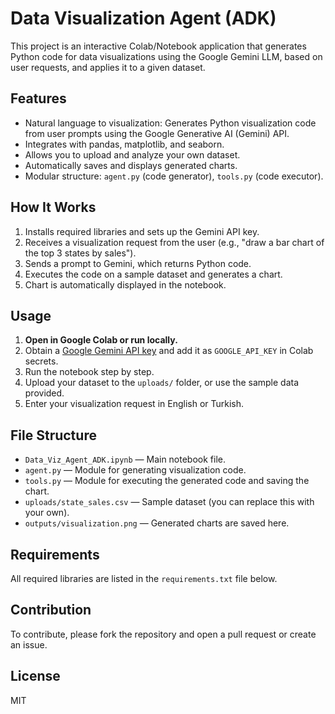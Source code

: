 # Data Visualization Agent (ADK)

This project is an interactive Colab/Notebook application that generates Python code for data visualizations using the Google Gemini LLM, based on user requests, and applies it to a given dataset.

## Features

- Natural language to visualization: Generates Python visualization code from user prompts using the Google Generative AI (Gemini) API.
- Integrates with pandas, matplotlib, and seaborn.
- Allows you to upload and analyze your own dataset.
- Automatically saves and displays generated charts.
- Modular structure: `agent.py` (code generator), `tools.py` (code executor).

## How It Works

1. Installs required libraries and sets up the Gemini API key.
2. Receives a visualization request from the user (e.g., "draw a bar chart of the top 3 states by sales").
3. Sends a prompt to Gemini, which returns Python code.
4. Executes the code on a sample dataset and generates a chart.
5. Chart is automatically displayed in the notebook.

## Usage

1. **Open in Google Colab or run locally.**
2. Obtain a [Google Gemini API key](https://makersuite.google.com/app/apikey) and add it as `GOOGLE_API_KEY` in Colab secrets.
3. Run the notebook step by step.
4. Upload your dataset to the `uploads/` folder, or use the sample data provided.
5. Enter your visualization request in English or Turkish.

## File Structure

- `Data_Viz_Agent_ADK.ipynb` — Main notebook file.
- `agent.py` — Module for generating visualization code.
- `tools.py` — Module for executing the generated code and saving the chart.
- `uploads/state_sales.csv` — Sample dataset (you can replace this with your own).
- `outputs/visualization.png` — Generated charts are saved here.

## Requirements

All required libraries are listed in the `requirements.txt` file below.

## Contribution

To contribute, please fork the repository and open a pull request or create an issue.

## License

MIT

